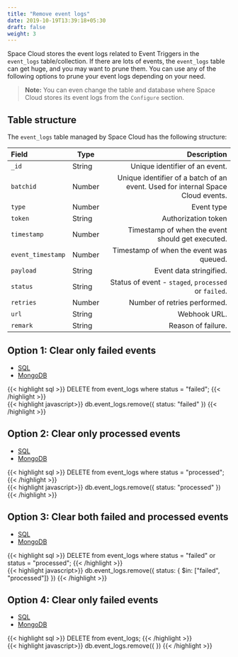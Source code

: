 ```yaml
---
title: "Remove event logs"
date: 2019-10-19T13:39:18+05:30
draft: false
weight: 3
---
```


Space Cloud stores the event logs related to Event Triggers in the `event_logs` table/collection. If there are lots of events, the `event_logs` table can get huge, and you may want to prune them. You can use any of the following options to prune your event logs depending on your need.

> **Note:** You can even change the table and database where Space Cloud stores its event logs from the `Configure` section.

## Table structure

The `event_logs` table managed by Space Cloud has the following structure:

| Field             | Type   |                                                                     Description |
|:------------------|--------|--------------------------------------------------------------------------------:|
| `_id`             | String |                                                  Unique identifier of an event. |
| `batchid`         | Number | Unique identifier of a batch of an event. Used for internal Space Cloud events. |
| `type`            | Number |                                                                      Event type |
| `token`           | String |                                                             Authorization token |
| `timestamp`       | Number |                                Timestamp of when the event should get executed. |
| `event_timestamp` | Number |                                         Timestamp of when the event was queued. |
| `payload`         | String |                                                         Event data stringified. |
| `status`          | String |                            Status of event - `staged`, `processed` or `failed`. |
| `retries`         | Number |                                                    Number of retries performed. |
| `url`             | String |                                                                    Webhook URL. |
| `remark`          | String |                                                              Reason of failure. |

## Option 1: Clear only failed events

<div class="row tabs-wrapper">
  <div class="col s12" style="padding:0">
    <ul class="tabs">
      <li class="tab col s2"><a class="active" href="#option1-sql">SQL</a></li>
      <li class="tab col s2"><a href="#option1-mongo">MongoDB</a></li>
    </ul>
  </div>
  <div id="option1-sql" class="col s12" style="padding:0">
{{< highlight sql >}}
DELETE from event_logs where status = "failed";
{{< /highlight >}}   
  </div>
  <div id="option1-mongo" class="col s12" style="padding:0">
{{< highlight javascript>}}
db.event_logs.remove({ status: "failed" })
{{< /highlight >}}  
  </div>
</div>

## Option 2: Clear only processed events

<div class="row tabs-wrapper">
  <div class="col s12" style="padding:0">
    <ul class="tabs">
      <li class="tab col s2"><a class="active" href="#option2-sql">SQL</a></li>
      <li class="tab col s2"><a href="#option2-mongo">MongoDB</a></li>
    </ul>
  </div>
  <div id="option2-sql" class="col s12" style="padding:0">
{{< highlight sql >}}
DELETE from event_logs where status = "processed";
{{< /highlight >}}   
  </div>
  <div id="option2-mongo" class="col s12" style="padding:0">
{{< highlight javascript>}}
db.event_logs.remove({ status: "processed" })
{{< /highlight >}}  
  </div>
</div>

## Option 3: Clear both failed and processed events

<div class="row tabs-wrapper">
  <div class="col s12" style="padding:0">
    <ul class="tabs">
      <li class="tab col s2"><a class="active" href="#option3-sql">SQL</a></li>
      <li class="tab col s2"><a href="#option3-mongo">MongoDB</a></li>
    </ul>
  </div>
  <div id="option3-sql" class="col s12" style="padding:0">
{{< highlight sql >}}
DELETE from event_logs where status = "failed" or status = "processed";
{{< /highlight >}}   
  </div>
  <div id="option3-mongo" class="col s12" style="padding:0">
{{< highlight javascript>}}
db.event_logs.remove({ status: { $in: ["failed", "processed"]} })
{{< /highlight >}}  
  </div>
</div>

## Option 4: Clear only failed events

<div class="row tabs-wrapper">
  <div class="col s12" style="padding:0">
    <ul class="tabs">
      <li class="tab col s2"><a class="active" href="#option4-sql">SQL</a></li>
      <li class="tab col s2"><a href="#option4-mongo">MongoDB</a></li>
    </ul>
  </div>
  <div id="option4-sql" class="col s12" style="padding:0">
{{< highlight sql >}}
DELETE from event_logs;
{{< /highlight >}}   
  </div>
  <div id="option4-mongo" class="col s12" style="padding:0">
{{< highlight javascript>}}
db.event_logs.remove({ })
{{< /highlight >}}  
  </div>
</div>